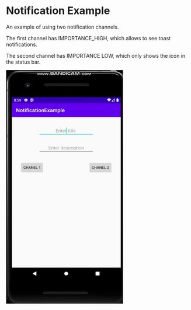 # Notification Example

An example of using two notification channels.

The first channel has IMPORTANCE_HIGH, which allows to see toast notifications.

The second channel has IMPORTANCE LOW, which only shows the icon in the status bar.

<img src="https://github.com/PavelMaltsev20/Notification-Example/blob/master/gif/notification_gif.gif" width="320" height="640">
